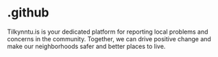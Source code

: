 # .github
Tilkynntu.is is your dedicated platform for reporting local problems and concerns in the community. Together, we can drive positive change and make our neighborhoods safer and better places to live.
